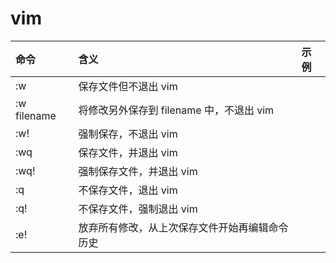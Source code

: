 # vim

|命令|含义|示例|
|:---|:---|:---|
|:w|保存文件但不退出 vim||
|:w filename|将修改另外保存到 filename 中，不退出 vim||
|:w!| 强制保存，不退出 vim||
|:wq| 保存文件，并退出 vim||
|:wq!| 强制保存文件，并退出 vim||
|:q| 不保存文件，退出 vim||
|:q!| 不保存文件，强制退出 vim||
|:e!| 放弃所有修改，从上次保存文件开始再编辑命令历史||
